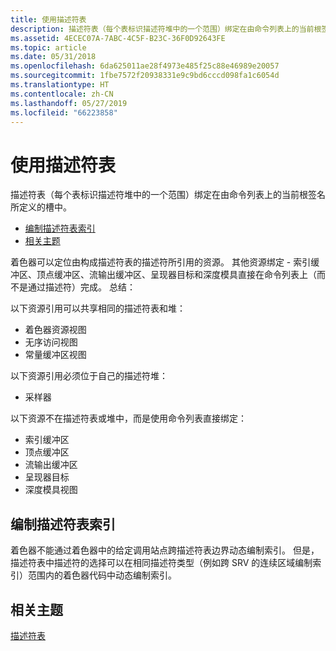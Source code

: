 ```yaml
---
title: 使用描述符表
description: 描述符表（每个表标识描述符堆中的一个范围）绑定在由命令列表上的当前根签名所定义的槽中。
ms.assetid: 4ECEC07A-7ABC-4C5F-B23C-36F0D92643FE
ms.topic: article
ms.date: 05/31/2018
ms.openlocfilehash: 6da625011ae28f4973e485f25c88e46989e20057
ms.sourcegitcommit: 1fbe7572f20938331e9c9bd6cccd098fa1c6054d
ms.translationtype: HT
ms.contentlocale: zh-CN
ms.lasthandoff: 05/27/2019
ms.locfileid: "66223858"
---
```

# <a name="using-descriptor-tables"></a>使用描述符表

描述符表（每个表标识描述符堆中的一个范围）绑定在由命令列表上的当前根签名所定义的槽中。

-   [编制描述符表索引](#indexing-descriptor-tables)
-   [相关主题](#related-topics)

着色器可以定位由构成描述符表的描述符所引用的资源。 其他资源绑定 - 索引缓冲区、顶点缓冲区、流输出缓冲区、呈现器目标和深度模具直接在命令列表上（而不是通过描述符）完成。 总结：

以下资源引用可以共享相同的描述符表和堆：

-   着色器资源视图
-   无序访问视图
-   常量缓冲区视图

以下资源引用必须位于自己的描述符堆：

-   采样器

以下资源不在描述符表或堆中，而是使用命令列表直接绑定：

-   索引缓冲区
-   顶点缓冲区
-   流输出缓冲区
-   呈现器目标
-   深度模具视图

## <a name="indexing-descriptor-tables"></a>编制描述符表索引

着色器不能通过着色器中的给定调用站点跨描述符表边界动态编制索引。 但是，描述符表中描述符的选择可以在相同描述符类型（例如跨 SRV 的连续区域编制索引）范围内的着色器代码中动态编制索引。

## <a name="related-topics"></a>相关主题

<dl> <dt>

[描述符表](descriptor-tables.md)
</dt> </dl>

 

 




